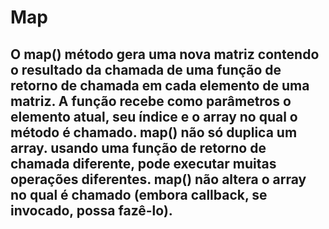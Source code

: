# Map
## O map() método gera uma nova matriz contendo o resultado da chamada de uma função de retorno de chamada em cada elemento de uma matriz. A função recebe como parâmetros o elemento atual, seu índice e o array no qual o método é chamado. map() não só duplica um array. usando uma função de retorno de chamada diferente, pode executar muitas operações diferentes. map() não altera o array no qual é chamado (embora callback, se invocado, possa fazê-lo).